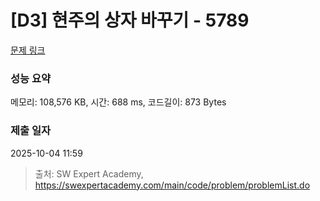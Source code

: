 # [D3] 현주의 상자 바꾸기 - 5789 

[문제 링크](https://swexpertacademy.com/main/code/problem/problemDetail.do?contestProbId=AWYygN36Qn8DFAVm) 

### 성능 요약

메모리: 108,576 KB, 시간: 688 ms, 코드길이: 873 Bytes

### 제출 일자

2025-10-04 11:59



> 출처: SW Expert Academy, https://swexpertacademy.com/main/code/problem/problemList.do